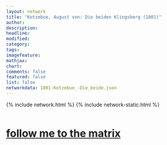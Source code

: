 ```yaml
---
layout: network
title: "Kotzebue, August von: Die beiden Klingsberg (1801)"
author:
description:
headline:
modified:
category:
tags: 
imagefeature: 
mathjax: 
chart: 
comments: false
featured: false
list: false
networkdata: 1801-Kotzebue_-Die_beide.json
---
```

{% include network.html %}
{% include network-static.html %}
<div class="row">
  <div class="small-5 small-centered columns"><a href="/matrix281"><h1>follow me to the matrix</h1></a>
</div>
</div>
